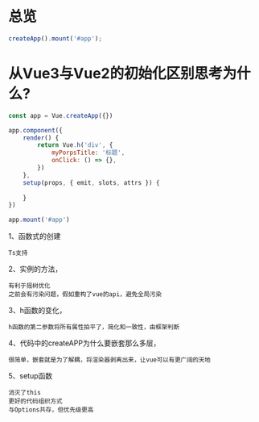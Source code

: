 
# 总览

```js
createApp().mount('#app');
```

# 从Vue3与Vue2的初始化区别思考为什么?

```js
const app = Vue.createApp({})

app.component({
    render() {
        return Vue.h('div', {
            myPorpsTitle: '标题',
            onClick: () => {},
        })
    },
    setup(props, { emit, slots, attrs }) {
        
    }
})

app.mount('#app')
```

1、函数式的创建

    Ts支持

2、实例的方法，

    有利于摇树优化
    之前会有污染问题，假如重构了vue的api，避免全局污染

3、h函数的变化，

    h函数的第二参数将所有属性拍平了，简化和一致性，由框架判断

4、代码中的createAPP为什么要嵌套那么多层，

    很简单，嵌套就是为了解耦，将渲染器剥离出来，让vue可以有更广阔的天地

5、setup函数

    消灭了this
    更好的代码组织方式
    与Options共存，但优先级更高
